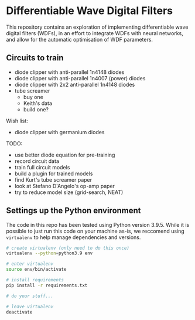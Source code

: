 # Differentiable Wave Digital Filters

This repository contains an exploration of
implementing differentiable wave digital filters
(WDFs), in an effort to integrate WDFs with
neural networks, and allow for the automatic
optimisation of WDF parameters.

## Circuits to train
- diode clipper with anti-parallel 1n4148 diodes
- diode clipper with anti-parallel 1n4007 (power) diodes
- diode clipper with 2x2 anti-parallel 1n4148 diodes
- tube screamer
  - buy one
  - Keith's data
  - build one?

Wish list:
- diode clipper with germanium diodes

TODO:
- use better diode equation for pre-training
- record circuit data
- train full circuit models
- build a plugin for trained models
- find Kurt's tube screamer paper
- look at Stefano D'Angelo's op-amp paper
- try to reduce model size (grid-search, NEAT)

## Settings up the Python environment

The code in this repo has been tested using Python
version 3.9.5. While it is possible to just run
this code on your machine as-is, we reccomend
using `virtualenv` to help manage dependencies
and versions.

```bash
# create virtualenv (only need to do this once)
virtualenv --python=python3.9 env

# enter virtualenv
source env/bin/activate

# install requirements
pip install -r requirements.txt

# do your stuff...

# leave virtualenv
deactivate
```

